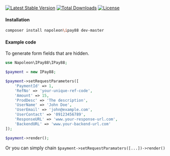 [![Latest Stable Version](https://poser.pugx.org/napoleon/ipay88/v/stable)](https://packagist.org/packages/napoleon/ipay88)
[![Total Downloads](https://poser.pugx.org/napoleon/ipay88/downloads)](https://packagist.org/packages/napoleon/ipay88)
[![License](https://poser.pugx.org/napoleon/ipay88/license)](https://packagist.org/packages/napoleon/ipay88)

#### Installation
``` sh
composer install napoleon\ipay88 dev-master
```

#### Example code

To generate form fields that are hidden.

``` php
use Napoleon\IPay88\IPay88;

$payment = new IPay88;

$payment->setRequestParameters([
    'PaymentId' => 1,
    'RefNo' => 'your-unique-ref-code',
    'Amount' => 15,
    'ProdDesc' => 'The description',
    'UserName' => 'John Doe',
    'UserEmail' => 'john@example.com',
    'UserContact' => '09123456789',
    'ResponseURL' => 'www.your-response-url.com',
    'BackendURL' => 'www.your-backend-url.com'
]);

$payment->render();

```
Or you can simply chain `$payment->setRequestParamaters([...])->render()`
